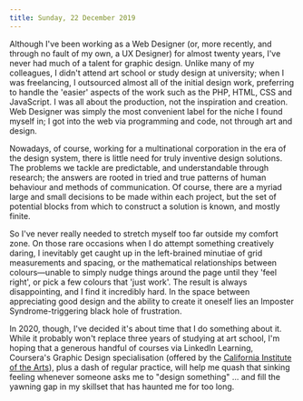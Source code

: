 ```yaml
---
title: Sunday, 22 December 2019
---
```

Although I've been working as a Web Designer (or, more recently, and through no fault of my own, a UX Designer) for almost twenty years, I've never had much of a talent for graphic design. Unlike many of my colleagues, I didn't attend art school or study design at university; when I was freelancing, I outsourced almost all of the initial design work, preferring to handle the 'easier' aspects of the work such as the PHP, HTML, CSS and JavaScript. I was all about the production, not the inspiration and creation. Web Designer was simply the most convenient label for the niche I found myself in; I got into the web via programming and code, not through art and design.

Nowadays, of course, working for a multinational corporation in the era of the design system, there is little need for truly inventive design solutions. The problems we tackle are predictable, and understandable through research; the answers are rooted in tried and true patterns of human behaviour and methods of communication. Of course, there are a myriad large and small decisions to be made within each project, but the set of potential blocks from which to construct a solution is known, and mostly finite.

So I've never really needed to stretch myself too far outside my comfort zone. On those rare occasions when I do attempt something creatively daring, I inevitably get caught up in the left-brained minutiae of grid measurements and spacing, or the mathematical relationships between colours&mdash;unable to simply nudge things around the page until they 'feel right', or pick a few colours that 'just work'. The result is always disappointing, and I find it incredibly hard. In the space between appreciating good design and the ability to create it oneself lies an Imposter Syndrome-triggering black hole of frustration.

In 2020, though, I've decided it's about time that I do something about it. While it probably won't replace three years of studying at art school, I'm hoping that a generous handful of courses via LinkedIn Learning, Coursera's Graphic Design specialisation (offered by the [California Institute of the Arts](https://calarts.edu/)), plus a dash of regular practice, will help me quash that sinking feeling whenever someone asks me to "design something" ... and fill the yawning gap in my skillset that has haunted me for too long.
